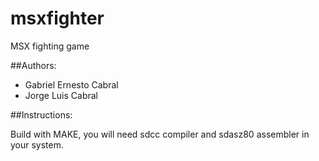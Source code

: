# msxfighter
MSX fighting game 


##Authors:

- Gabriel Ernesto Cabral
- Jorge Luis Cabral


##Instructions:

Build with MAKE, you will need sdcc compiler and sdasz80 assembler in your system.

